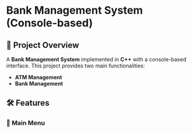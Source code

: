 # Bank Management System (Console-based)

## 📌 Project Overview
A **Bank Management System** implemented in **C++** with a console-based interface. This project provides two main functionalities:
- **ATM Management**
- **Bank Management**

## 🛠️ Features

### 🔐 **Main Menu**
